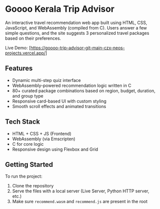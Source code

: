 
# Goooo Kerala Trip Advisor

An interactive travel recommendation web app built using HTML, CSS, JavaScript, and WebAssembly (compiled from C). Users answer a few simple questions, and the site suggests 3 personalized travel packages based on their preferences.

Live Demo: [https://goooo-trip-advisor-git-main-czx-neos-projects.vercel.app/]

## Features
- Dynamic multi-step quiz interface
- WebAssembly-powered recommendation logic written in C
- 80+ curated package combinations based on region, budget, duration, and group type
- Responsive card-based UI with custom styling
- Smooth scroll effects and animated transitions

## Tech Stack
- HTML + CSS + JS (Frontend)
- WebAssembly (via Emscripten)
- C for core logic
- Responsive design using Flexbox and Grid

## Getting Started
To run the project:
1. Clone the repository
2. Serve the files with a local server (Live Server, Python HTTP server, etc.)
3. Make sure `recommend.wasm` and `recommend.js` are present in the root

